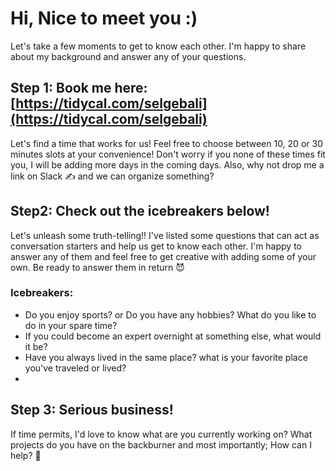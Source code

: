 # Hi, Nice to meet you :)
Let's take a few moments to get to know each other. I'm happy to share about my background and answer any of your questions. 

## Step 1: Book me here: [https://tidycal.com/selgebali](https://tidycal.com/selgebali)
Let's find a time that works for us! Feel free to choose between 10, 20 or 30 minutes slots at your convenience! Don't worry if you none of these times fit you, I will be adding more days in the coming days. Also, why not drop me a link on Slack ✍️ and we can organize something?

## Step2: Check out the icebreakers below! 
Let's unleash some truth-telling!! I've listed some questions that can act as conversation starters and help us get to know each other. I'm happy to answer any of them and feel free to get creative with adding some of your own. Be ready to answer them in return 😈 

### Icebreakers:
- Do you enjoy sports? or Do you have any hobbies? What do you like to do in your spare time?
- If you could become an expert overnight at something else, what would it be?
- Have you always lived in the same place? what is your favorite place you've traveled or lived? 
- 
## Step 3: Serious business!
If time permits, I'd love to know what are you currently working on? What projects do you have on the backburner and most importantly; How can I help? 🙌

